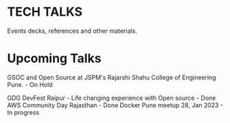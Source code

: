 # TECH TALKS

Events decks, references and other materials.


# Upcoming Talks

GSOC and Open Source at JSPM's Rajarshi Shahu College of Engineering Pune. - On Hold

GDG DevFest Raipur - Life changing experience with Open source - Done
AWS Community Day Rajasthan - Done
Docker Pune meetup 28, Jan 2023 - In progress
